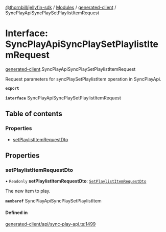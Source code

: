 [@thornbill/jellyfin-sdk](../README.md) / [Modules](../modules.md) / [generated-client](../modules/generated_client.md) / SyncPlayApiSyncPlaySetPlaylistItemRequest

# Interface: SyncPlayApiSyncPlaySetPlaylistItemRequest

[generated-client](../modules/generated_client.md).SyncPlayApiSyncPlaySetPlaylistItemRequest

Request parameters for syncPlaySetPlaylistItem operation in SyncPlayApi.

**`export`**

**`interface`** SyncPlayApiSyncPlaySetPlaylistItemRequest

## Table of contents

### Properties

- [setPlaylistItemRequestDto](generated_client.SyncPlayApiSyncPlaySetPlaylistItemRequest.md#setplaylistitemrequestdto)

## Properties

### setPlaylistItemRequestDto

• `Readonly` **setPlaylistItemRequestDto**: [`SetPlaylistItemRequestDto`](generated_client.SetPlaylistItemRequestDto.md)

The new item to play.

**`memberof`** SyncPlayApiSyncPlaySetPlaylistItem

#### Defined in

[generated-client/api/sync-play-api.ts:1499](https://github.com/thornbill/jellyfin-sdk-typescript/blob/c65c42e/src/generated-client/api/sync-play-api.ts#L1499)
